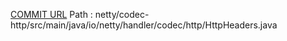 [COMMIT URL](https://github.com/netty/netty/commit/f5e94d27e0a326f1ddda306d1c3bd1ed860f043f)
Path : netty/codec-http/src/main/java/io/netty/handler/codec/http/HttpHeaders.java